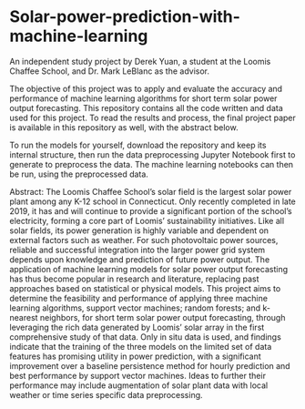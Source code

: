 # Solar-power-prediction-with-machine-learning

An independent study project by Derek Yuan, a student at the Loomis Chaffee School, and Dr. Mark LeBlanc as the advisor. 

The objective of this project was to apply and evaluate the accuracy and performance of machine learning algorithms for short term solar power output forecasting. This repository contains all the code written and data used for this project. To read the results and process, the final project paper is available in this repository as well, with the abstract below. 

To run the models for yourself, download the repository and keep its internal structure, then run the data preprocessing Jupyter Notebook first to generate to preprocess the data. The machine learning notebooks can then be run, using the preprocessed data. 

Abstract: The Loomis Chaffee School’s solar field is the largest solar power plant among any K-12 school in Connecticut. Only recently completed in late 2019, it has and will continue to provide a significant portion of the school’s electricity, forming a core part of Loomis’ sustainability initiatives. Like all solar fields, its power generation is highly variable and dependent on external factors such as weather. For such photovoltaic power sources, reliable and successful integration into the larger power grid system depends upon knowledge and prediction of future power output. The application of machine learning models for solar power output forecasting has thus become popular in research and literature, replacing past approaches based on statistical or physical models. This project aims to determine the feasibility and performance of applying three machine learning algorithms, support vector machines; random forests; and k-nearest neighbors, for short term solar power output forecasting, through leveraging the rich data generated by Loomis’ solar array in the first comprehensive study of that data. Only in situ data is used, and findings indicate that the training of the three models on the limited set of data features has promising utility in power prediction, with a significant improvement over a baseline persistence method for hourly prediction and best performance by support vector machines. Ideas to further their performance may include augmentation of solar plant data with local weather or time series specific data preprocessing.
